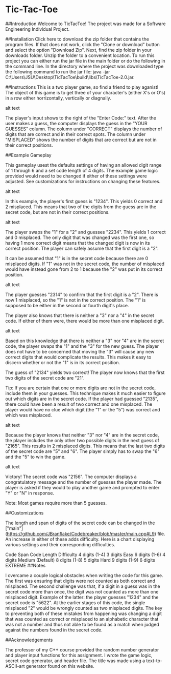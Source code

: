 # Tic-Tac-Toe

##Introduction Welcome to TicTacToe! The project was made for a Software Engineering Individual Project.



##Installation Click here to download the zip folder that contains the program files. If that does not work, click the "Clone or download" button and select the option "Download Zip". Next, find the zip folder in your downloads folder. Unzip the folder to a convenient location. To run this project you can either run the jar file in the main folder or do the following in the command line. In the directory where the project was downloaded type the following command to run the jar file: java -jar C:\Users\JSU\Desktop\TicTacToe\build\libs\TicTacToe-2.0.jar.  

##Instructions This is a two player game, so find a friend to play aganist! The object of this game is to get three of your character's (either X's or O's) in a row either horrizontally, vertically or diagnally.

alt text

The player's input shows to the right of the "Enter Code:" text. After the user makes a guess, the computer displays the guess in the "YOUR GUESSES" column. The column under "CORRECT" displays the number of digits that are correct and in their correct spots. The column under "MISPLACED" shows the number of digits that are correct but are not in their correct positions.

##Example Gameplay

This gameplay usest the defaults settings of having an allowed digit range of 1 through 6 and a set code length of 4 digits. The example game logic provided would need to be changed if either of these settings were adjusted. See customizations for instructions on changing these features.

alt text

In this example, the player's first guess is "1234". This yields 0 correct and 2 misplaced. This means that two of the digits from the guess are in the secret code, but are not in their correct positions.

alt text

The player swaps the "1" for a "2" and guesses "2234". This yields 1 correct and 0 misplaced. The only digit that was changed was the first one, so having 1 more correct digit means that the changed digit is now in its correct position. The player can safely assume that the first digit is a "2".

It can be assumed that "1" is in the secret code because there are 0 misplaced digits. If "1" was not in the secret code, the number of misplaced would have instead gone from 2 to 1 because the "2" was put in its correct position.

alt text

The player guesses "2314" to confirm that the first digit is a "2". There is now 1 misplaced, so the "1" is not in the correct position. The "1" is supposed to be either in the second or fourth digit's place.

The player also knows that there is neither a "3" nor a "4" in the secret code. If either of them were, there would be more than one misplaced digit.

alt text

Based on this knowledge that there is neither a "3" nor "4" are in the secret code, the player swaps the "1" and the "3" for the new guess. The player does not have to be concerned that moving the "3" will cause any new correct digits that would complicate the results. This makes it easy to discern whether or not the "1" is in its correct position.

The guess of "2134" yields two correct! The player now knows that the first two digits of the secret code are "21".

Tip: If you are certain that one or more digits are not in the secret code, include them in your guesses. This technique makes it much easier to figure out which digits are in the secret code. If the player had guessed "2135", there could have been a result of two correct and one misplaced. The player would have no clue which digit (the "1" or the "5") was correct and which was misplaced.

alt text

Because the player knows that neither "3" nor "4" are in the secret code, the player includes the only other two possible digits in the next guess of "2165". This results in 2 misplaced digits. This means that the last two digits of the secret code are "5" and "6". The player simply has to swap the "6" and the "5" to win the game.

alt text

Victory! The secret code was "2156". The computer displays a congratulatory message and the number of guesses the player made. The player is asked if they would to play another game and prompted to enter "Y" or "N" in response.

Note: Most games require more than 5 guesses.

##Customizations

The length and span of digits of the secret code can be changed in the ["main"] (https://github.com/JBranflake/Codebreaker/blob/master/main.cpp#L9) file. An increase in either of these adds difficulty. Here is a chart displaying various settings and their corresponding difficulties.

Code Span	Code Length	Difficulty
4 digits (1-4)	3 digits	Easy
6 digits (1-6)	4 digits	Medium (Default)
8 digits (1-8)	5 digits	Hard
9 digits (1-9)	6 digits	EXTREME
##Notes

I overcame a couple logical obstacles when writing the code for this game. The first was ensuring that digits were not counted as both correct and misplaced. The second challenge was that, if a digit in a guess was in the secret code more than once, the digit was not counted as more than one misplaced digit. Example of the latter: the player guesses "1234" and the secret code is "5622". At the earlier stages of this code, the single misplaced "2" would be wrongly counted as two misplaced digits. The key to preventing both of these mistakes from happening was changing a digit that was counted as correct or misplaced to an alphabetic character that was not a number and thus not able to be found as a match when judged against the numbers found in the secret code.

##Acknowledgements

The professor of my C++ course provided the random number generator and player input functions for this assignment. I wrote the game logic, secret code generator, and header file. The title was made using a text-to-ASCII-art generator found on this website.
